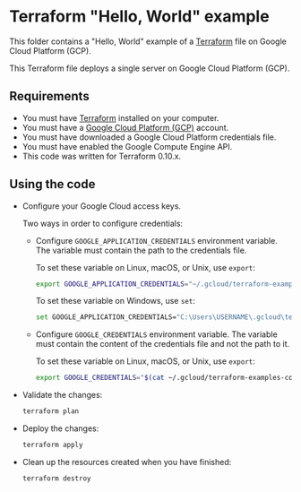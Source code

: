 # Terraform "Hello, World" example

This folder contains a "Hello, World" example of a [Terraform](https://www.terraform.io/) file on Google Cloud Platform (GCP).

This Terraform file deploys a single server on Google Cloud Platform (GCP).

## Requirements

* You must have [Terraform](https://www.terraform.io/) installed on your computer.
* You must have a [Google Cloud Platform (GCP)](https://cloud.google.com/) account.
* You must have downloaded a Google Cloud Platform credentials file.
* You must have enabled the Google Compute Engine API.
* This code was written for Terraform 0.10.x.

## Using the code

* Configure your Google Cloud access keys.

  Two ways in order to configure credentials:

  * Configure `GOOGLE_APPLICATION_CREDENTIALS` environment variable. The variable must contain the path to the credentials file.

    To set these variable on Linux, macOS, or Unix, use `export`:

    ```bash
    export GOOGLE_APPLICATION_CREDENTIALS="~/.gcloud/terraform-examples-code.json"
    ```

    To set these variable on Windows, use `set`:

    ```bash
    set GOOGLE_APPLICATION_CREDENTIALS="C:\Users\USERNAME\.gcloud\terraform-examples-code.json"
    ```

  * Configure `GOOGLE_CREDENTIALS` environment variable. The variable must contain the content of the credentials file and not the path to it.

    To set these variable on Linux, macOS, or Unix, use `export`:

    ```bash
    export GOOGLE_CREDENTIALS="$(cat ~/.gcloud/terraform-examples-code.json)"
    ```

* Validate the changes:

  ```bash
  terraform plan
  ```

* Deploy the changes:

  ```bash
  terraform apply
  ```

* Clean up the resources created when you have finished:

  ```bash
  terraform destroy
  ```